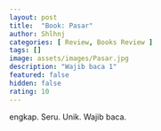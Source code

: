 ```yaml
---
layout: post
title:  "Book: Pasar"
author: Shlhnj
categories: [ Review, Books Review ]
tags: []
image: assets/images/Pasar.jpg
description: "Wajib baca 1"
featured: false
hidden: false
rating: 10
---
```

engkap. Seru. Unik. Wajib baca.

